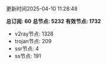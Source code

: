 更新时间2025-04-10 11:28:48

**总订阅: 60**
**总节点: 5232**
**有效节点: 1732**
- v2ray节点: 1328
- trojan节点: 209
- ssr节点: 4
- ss节点: 191
